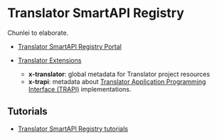 # Translator SmartAPI Registry

Chunlei to elaborate.

* [Translator SmartAPI Registry Portal](https://smart-api.info/portal/translator)

* [Translator Extensions](https://github.com/NCATSTranslator/translator_extensions)
  * **x-translator**: global metadata for Translator project resources
  * **x-trapi**: metadata about [Translator Application Programming Interface (TRAPI)](https://github.com/NCATSTranslator/ReasonerAPI) implementations.

## Tutorials

* [Translator SmartAPI Registry tutorials](../guide-for-developers/tutorials/index.md)

